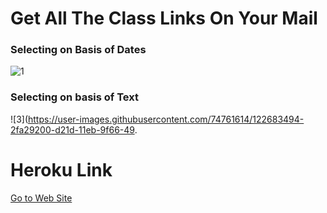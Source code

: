 # Get All The Class Links On Your Mail

### Selecting on Basis of Dates
![1](https://user-images.githubusercontent.com/74761614/122683293-ed2c8580-d21b-11eb-8486-32202bf64dd5.png)

### Selecting on basis of Text
![3](https://user-images.githubusercontent.com/74761614/122683494-2fa29200-d21d-11eb-9f66-49.

# Heroku Link
[Go to Web Site](https://get-class-link.herokuapp.com/)